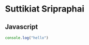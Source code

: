 <!-- ? Token Line: FKdAHdNfGVWd4HKO7jikqc7tdgrAUDOH1f1024RaFkD -->


# Suttikiat Sripraphai

## Javascript

``` js
console.log("hello")
```
